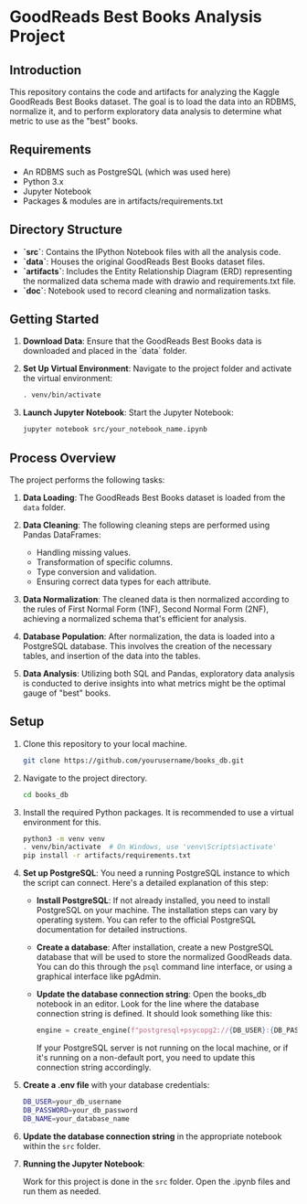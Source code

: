 # GoodReads Best Books Analysis Project

## Introduction

This repository contains the code and artifacts for analyzing the Kaggle GoodReads Best Books dataset. The goal is to load the data into an RDBMS, normalize it, and to perform exploratory data analysis to determine what metric to use as the "best" books.

## Requirements

- An RDBMS such as PostgreSQL (which was used here)
- Python 3.x
- Jupyter Notebook
- Packages & modules are in artifacts/requirements.txt

## Directory Structure

- **\`src\`**: Contains the IPython Notebook files with all the analysis code.
- **\`data\`**: Houses the original GoodReads Best Books dataset files.
- **\`artifacts\`**: Includes the Entity Relationship Diagram (ERD) representing the normalized data schema made with drawio and requirements.txt file.
- **\`doc\`**: Notebook used to record cleaning and normalization tasks.

## Getting Started

1. **Download Data**: Ensure that the GoodReads Best Books data is downloaded and placed in the \`data\` folder.
2. **Set Up Virtual Environment**: Navigate to the project folder and activate the virtual environment:

   ```bash
   . venv/bin/activate
   ```

3. **Launch Jupyter Notebook**: Start the Jupyter Notebook:

   ```bash
   jupyter notebook src/your_notebook_name.ipynb
   ```

## Process Overview

The project performs the following tasks:

1. **Data Loading**: The GoodReads Best Books dataset is loaded from the `data` folder.

2. **Data Cleaning**: The following cleaning steps are performed using Pandas DataFrames:
    - Handling missing values.
    - Transformation of specific columns.
    - Type conversion and validation.
    - Ensuring correct data types for each attribute.

3. **Data Normalization**: The cleaned data is then normalized according to the rules of First Normal Form (1NF), Second Normal Form (2NF), achieving a normalized schema that's efficient for analysis.

4. **Database Population**: After normalization, the data is loaded into a PostgreSQL database. This involves the creation of the necessary tables, and insertion of the data into the tables.

5. **Data Analysis**: Utilizing both SQL and Pandas, exploratory data analysis is conducted to derive insights into what metrics might be the optimal gauge of "best" books.

## Setup

1. Clone this repository to your local machine.

    ```bash
    git clone https://github.com/yourusername/books_db.git
    ```

2. Navigate to the project directory.

    ```bash
    cd books_db
    ```

3. Install the required Python packages. It is recommended to use a virtual environment for this.

    ```bash
    python3 -m venv venv
    . venv/bin/activate  # On Windows, use 'venv\Scripts\activate'
    pip install -r artifacts/requirements.txt
    ```


4. **Set up PostgreSQL**: You need a running PostgreSQL instance to which the script can connect. Here's a detailed explanation of this step:

    - **Install PostgreSQL**: If not already installed, you need to install PostgreSQL on your machine. The installation steps can vary by operating system. You can refer to the official PostgreSQL documentation for detailed instructions.

    - **Create a database**: After installation, create a new PostgreSQL database that will be used to store the normalized GoodReads data. You can do this through the `psql` command line interface, or using a graphical interface like pgAdmin.

    - **Update the database connection string**: Open the books_db notebook in an editor. Look for the line where the database connection string is defined. It should look something like this:

        ```python
        engine = create_engine(f"postgresql+psycopg2://{DB_USER}:{DB_PASSWORD}@localhost/{DB_NAME}")
        ```

        If your PostgreSQL server is not running on the local machine, or if it's running on a non-default port, you need to update this connection string accordingly.


5. **Create a .env file** with your database credentials:

    ```bash
    DB_USER=your_db_username
    DB_PASSWORD=your_db_password
    DB_NAME=your_database_name
    ```

6. **Update the database connection string** in the appropriate notebook within the `src` folder.

7. **Running the Jupyter Notebook**:

   Work for this project is done in the `src` folder. Open the .ipynb files and run them as needed.